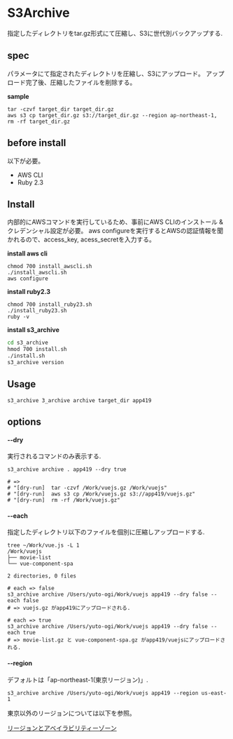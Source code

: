 # S3Archive

指定したディレクトリをtar.gz形式にて圧縮し、S3に世代別バックアップする.	

## spec

パラメータにて指定されたディレクトリを圧縮し、S3にアップロード。
アップロード完了後、圧縮したファイルを削除する。


**sample**

```
tar -czvf target_dir target_dir.gz
aws s3 cp target_dir.gz s3://target_dir.gz --region ap-northeast-1,
rm -rf target_dir.gz
```

## before install

以下が必要。

- AWS CLI
- Ruby 2.3


## Install 

内部的にAWSコマンドを実行しているため、事前にAWS CLIのインストール & クレデンシャル設定が必要。
aws configureを実行するとAWSの認証情報を聞かれるので、access_key, acess_secretを入力する。


**install aws cli**

```
chmod 700 install_awscli.sh
./install_awscli.sh
aws configure
```

**install ruby2.3**

```
chmod 700 install_ruby23.sh
./install_ruby23.sh
ruby -v
```

**install s3_archive**

```bash
cd s3_archive
hmod 700 install.sh
./install.sh
s3_archive version
```

## Usage

```
s3_archive 3_archive archive target_dir app419
```

## options

#### --dry

実行されるコマンドのみ表示する.

```
s3_archive archive . app419 --dry true

# =>
# "[dry-run]  tar -czvf /Work/vuejs.gz /Work/vuejs"
# "[dry-run]  aws s3 cp /Work/vuejs.gz s3://app419/vuejs.gz"
# "[dry-run]  rm -rf /Work/vuejs.gz"
```

#### --each

指定したディレクトリ以下のファイルを個別に圧縮しアップロードする.

```
tree ~/Work/vue.js -L 1
/Work/vuejs
├── movie-list
└── vue-component-spa

2 directories, 0 files

# each => false
s3_archive archive /Users/yuto-ogi/Work/vuejs app419 --dry false --each false
# => vuejs.gz がapp419にアップロードされる.	

# each => true
s3_archive archive /Users/yuto-ogi/Work/vuejs app419 --dry false --each true
# => movie-list.gz と vue-component-spa.gz がapp419/vuejsにアップロードされる.	
```

#### --region

デフォルトは「ap-northeast-1(東京リージョン)」.

```
s3_archive archive /Users/yuto-ogi/Work/vuejs app419 --region us-east-1
```

東京以外のリージョンについては以下を参照。

[リージョンとアベイラビリティーゾーン](http://docs.aws.amazon.com/ja_jp/AWSEC2/latest/UserGuide/using-regions-availability-zones.html)

